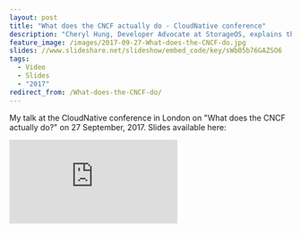 ```yaml
---
layout: post
title: "What does the CNCF actually do - CloudNative conference"
description: "Cheryl Hung, Developer Advocate at StorageOS, explains the structure and mission of the Cloud Native Computing Foundation."
feature_image: /images/2017-09-27-What-does-the-CNCF-do.jpg
slides: //www.slideshare.net/slideshow/embed_code/key/sWb05b76GAZSO6
tags:
  - Video
  - Slides
  - "2017"
redirect_from: /What-does-the-CNCF-do/
---
```


My talk at the CloudNative conference in London on "What does the CNCF actually do?" on 27 September, 2017. Slides available here:

<div class="video-wrapper">
    <iframe src="https://player.vimeo.com/video/235890406" frameborder="0" allowfullscreen></iframe>
</div>

